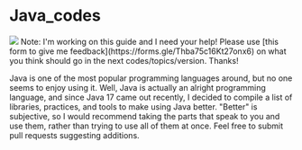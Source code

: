 # Java_codes
<img src="{https://img.shields.io/badge/Visual_Studio_Code-0078D4?style=for-the-badge&logo=visual%20studio%20code&logoColor=white}" />
Note: I'm working on this guide and I need your help! Please use [this form to give me feedback](https://forms.gle/Thba75c16Kt27onx6) on what you think should go in the next codes/topics/version. Thanks!


Java is one of the most popular programming languages around, but no one seems to enjoy using it. 
Well, Java is actually an alright programming language, and since Java 17 came out recently, I decided to compile a list of libraries, practices, 
and tools to make using Java better. "Better" is subjective, so I would recommend taking the parts that speak to you and use them, rather than 
trying to use all of them at once. Feel free to submit pull requests suggesting additions.
